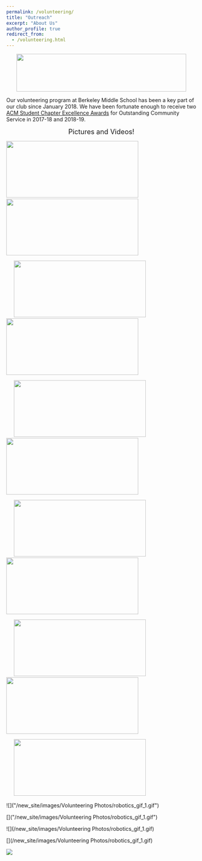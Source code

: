 ```yaml
---
permalink: /volunteering/
title: "Outreach"
excerpt: "About Us"
author_profile: true
redirect_from: 
  - /volunteering.html
---
```


<p align="center"> <img src= "/new_site/images/CommunityService_2019.jpg" width="450" height="100"> </p>

Our volunteering program at Berkeley Middle School has been a key part of our club since January 2018. We have been fortunate enough to receive two [ACM Student Chapter Excellence Awards](https://www.acm.org/chapters/student-chapter-excellence-awards/past-winners/past-winners) for Outstanding Community Service in 2017-18 and 2018-19. 

<p align="center"> <font size="4"> Pictures and Videos! </font> </p>

<p float="left">
  <img src= "/new_site/images/Volunteering Photos/IMG_0298.jpg" width="350" height="150" > 
  &nbsp;&nbsp;&nbsp;&nbsp;
  <img src= "/new_site/images/Volunteering Photos/20220208_155131.jpg" width="350" height="150" >
  
  &nbsp;&nbsp;&nbsp;&nbsp;
  <img src= "/new_site/images/Volunteering Photos/20220322_162557.jpg" width="350" height="150" >
  &nbsp;&nbsp;&nbsp;&nbsp;
  <img src= "/new_site/images/Volunteering Photos/20220412_155418.jpg" width="350" height="150" >
  
  &nbsp;&nbsp;&nbsp;&nbsp;
  <img src= "/new_site/images/Volunteering Photos/20220412_155507.jpg" width="350" height="150" >
  &nbsp;&nbsp;&nbsp;&nbsp;
  <img src= "/new_site/images/Volunteering Photos/20220222_160445.jpg" width="350" height="150" >
  
  &nbsp;&nbsp;&nbsp;&nbsp;
  <img src= "/new_site/images/Volunteering Photos/20220412_155159.jpg" width="350" height="150" >
  &nbsp;&nbsp;&nbsp;&nbsp;
  <img src= "/new_site/images/Volunteering Photos/20220208_160132.jpg" width="350" height="150" >
  
  &nbsp;&nbsp;&nbsp;&nbsp;
  <img src= "/new_site/images/Volunteering Photos/20220208_160244.jpg" width="350" height="150" >
  &nbsp;&nbsp;&nbsp;&nbsp;
  <img src= "/new_site/images/Volunteering Photos/20220412_155145.jpg" width="350" height="150" >
  
  &nbsp;&nbsp;&nbsp;&nbsp;
  <img src= "/new_site/images/Volunteering Photos/20220208_164621.jpg" width="350" height="150" >
</p>

![]("/new_site/images/Volunteering Photos/robotics_gif_1.gif")

[]("/new_site/images/Volunteering Photos/robotics_gif_1.gif")

![](/new_site/images/Volunteering Photos/robotics_gif_1.gif)

[](/new_site/images/Volunteering Photos/robotics_gif_1.gif)

<img src= "/new_site/images/Volunteering Photos/robotics_gif_1.gif">

